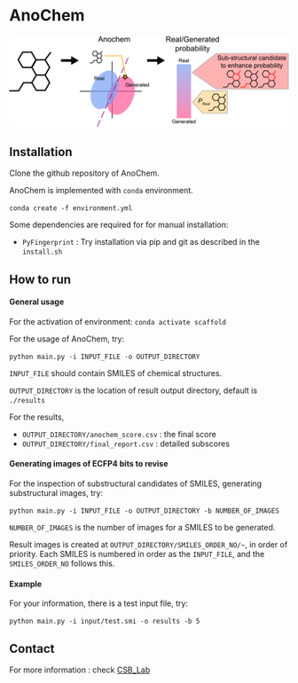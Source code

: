 # AnoChem

![AnoChem_title_img](assets/anochem-image.png)


## Installation

Clone the github repository of AnoChem.

AnoChem is implemented with `conda` environment.

`conda create -f environment.yml`

Some dependencies are required for for manual installation:

- `PyFingerprint` : Try installation via pip and git as described in the `install.sh`


## How to run

#### General usage

For the activation of environment: `conda activate scaffold`

For the usage of AnoChem, try:

`python main.py -i INPUT_FILE -o OUTPUT_DIRECTORY`


`INPUT_FILE` should contain SMILES of chemical structures.

`OUTPUT_DIRECTORY` is the location of result output directory, default is `./results`

For the results,
- `OUTPUT_DIRECTORY/anochem_score.csv` : the final score
- `OUTPUT_DIRECTORY/final_report.csv` : detailed subscores


#### Generating images of ECFP4 bits to revise

For the inspection of substructural candidates of SMILES, generating substructural images, try:

`python main.py -i INPUT_FILE -o OUTPUT_DIRECTORY -b NUMBER_OF_IMAGES`

`NUMBER_OF_IMAGES` is the number of images for a SMILES to be generated.

Result images is created at `OUTPUT_DIRECTORY/SMILES_ORDER_NO/~`, in order of priority. Each SMILES is numbered in order as the `INPUT_FILE`, and the `SMILES_ORDER_NO` follows this.


#### Example

For your information, there is a test input file, try:

`python main.py -i input/test.smi -o results -b 5`


## Contact

For more information : check [CSB_Lab](https://www.csb-lab.net/)



